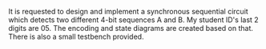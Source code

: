 It is requested to design and implement a synchronous sequential circuit which detects two different 4-bit sequences A and B.
My student ID's last 2 digits are 05. The encoding and state diagrams are created based on that. There is also a small testbench provided.

